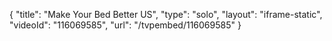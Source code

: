 {
    "title": "Make Your Bed Better US",
    "type": "solo",
    "layout": "iframe-static",
    "videoId": "116069585",
    "url": "\/tvpembed\/116069585"
}